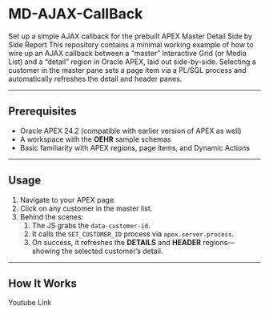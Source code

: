 # MD-AJAX-CallBack
Set up a simple AJAX callback for the prebuilt APEX Master Detail Side by Side Report
This repository contains a minimal working example of how to wire up an AJAX callback between a “master” Interactive Grid (or Media List) and a “detail” region in Oracle APEX, laid out side-by-side. Selecting a customer in the master pane sets a page item via a PL/SQL process and automatically refreshes the detail and header panes.

---

## Prerequisites

- Oracle APEX 24.2 (compatible with earlier version of APEX as well)  
- A workspace with the **OEHR** sample schemas  
- Basic familiarity with APEX regions, page items, and Dynamic Actions  

---

## Usage

1. Navigate to your APEX page.  
2. Click on any customer in the master list.  
3. Behind the scenes:  
   1. The JS grabs the `data-customer-id`.  
   2. It calls the `SET_CUSTOMER_ID` process via `apex.server.process`.  
   3. On success, it refreshes the **DETAILS** and **HEADER** regions—showing the selected customer’s detail.  

---

## How It Works
Youtube Link


